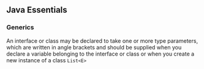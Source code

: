## Java Essentials

### Generics

An interface or class may be declared to take one or more type parameters, which are
written in angle brackets and should be supplied when you declare a variable belonging
to the interface or class or when you create a new instance of a class ``List<E>``
